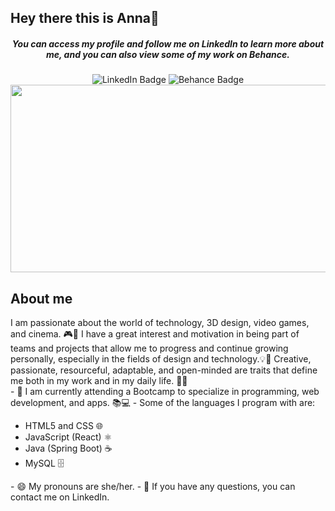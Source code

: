 ## Hey there this is Anna👋
<h5 align="center">You can access my profile and follow me on LinkedIn to learn more about me, and you can also view some of my work on Behance.</h3>
<div align="center" id="badges">
  <img src="https://img.shields.io/badge/LinkedIn-blue?style=for-the-badge&logo=linkedin&logoColor=white" alt="LinkedIn Badge"/>
   <img src="https://img.shields.io/badge/Behance-blue?style=for-the-badge&logo=behance&logoColor=black" alt="Behance Badge"/>
</div>
<div align="center">
  <img src="https://media.giphy.com/media/dWesBcTLavkZuG35MI/giphy.gif" width="600" height="300"/>
</div>

## About me 
<div>
I am passionate about the world of technology, 3D design, video games, and cinema. 🎮🎥 I have a great interest and motivation in being part of teams and projects that allow me to progress and continue growing personally, especially in the fields of design and technology.💡🚀
Creative, passionate, resourceful, adaptable, and open-minded are traits that define me both in my work and in my daily life. 🎨✨
</div>
<div>
- 🌱 I am currently attending a Bootcamp to specialize in programming, web development, and apps. 📚💻 - Some of the languages I program with are:
<ul>
  <li>HTML5 and CSS 🌐</li>
  <li>JavaScript (React) ⚛️</li>
  <li>Java (Spring Boot) ☕️</li>
  <li>MySQL 🗄️</li>
</ul>
- 😄 My pronouns are she/her.
- 💬 If you have any questions, you can contact me on LinkedIn.
</div>
<!--
**hausofanna/hausofanna** is a ✨ _special_ ✨ repository because its `README.md` (this file) appears on your GitHub profile.

Here are some ideas to get you started:
-->
